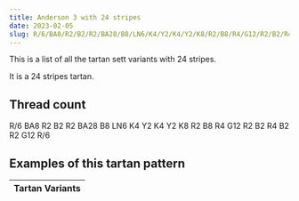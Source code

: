 ```yaml
---
title: Anderson 3 with 24 stripes
date: 2023-02-05
slug: R/6/BA8/R2/B2/R2/BA28/B8/LN6/K4/Y2/K4/Y2/K8/R2/B8/R4/G12/R2/B2/R4/B2/R2/G12/R/6
---
```

This is a list of all the tartan sett variants with 24 stripes.

It is a 24 stripes tartan.


## Thread count
R/6 BA8 R2 B2 R2 BA28 B8 LN6 K4 Y2 K4 Y2 K8 R2 B8 R4 G12 R2 B2 R4 B2 R2 G12 R/6

## Examples of this tartan pattern

| Tartan Variants |
|---------------|
